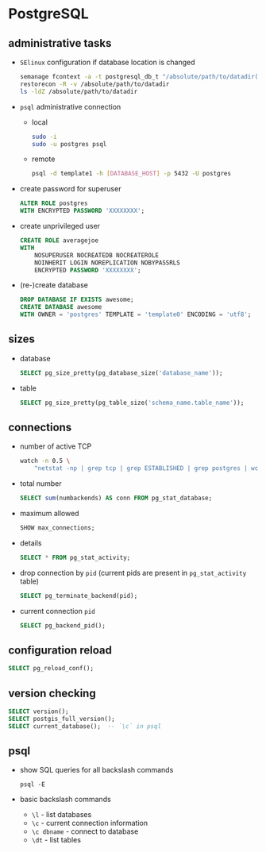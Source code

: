 # PostgreSQL

## administrative tasks

* `SElinux` configuration if database location is changed
    ```bash
    semanage fcontext -a -t postgresql_db_t "/absolute/path/to/datadir(/.*)?"
    restorecon -R -v /absolute/path/to/datadir
    ls -ldZ /absolute/path/to/datadir
    ```

* `psql` administrative connection
    - local
        ```bash
        sudo -i
        sudo -u postgres psql
        ```
    - remote
        ```bash
        psql -d template1 -h [DATABASE_HOST] -p 5432 -U postgres
        ```

* create password for superuser
    ```sql
    ALTER ROLE postgres
    WITH ENCRYPTED PASSWORD 'XXXXXXXX';
    ```

* create unprivileged user
    ```sql
    CREATE ROLE averagejoe
    WITH
        NOSUPERUSER NOCREATEDB NOCREATEROLE
        NOINHERIT LOGIN NOREPLICATION NOBYPASSRLS
        ENCRYPTED PASSWORD 'XXXXXXXX';
    ```

* (re-)create database
    ```sql
    DROP DATABASE IF EXISTS awesome;
    CREATE DATABASE awesome
    WITH OWNER = 'postgres' TEMPLATE = 'template0' ENCODING = 'utf8';
    ```


## sizes

* database
    ```sql
    SELECT pg_size_pretty(pg_database_size('database_name'));
    ```
* table
    ```sql
    SELECT pg_size_pretty(pg_table_size('schema_name.table_name'));
    ```


## connections

* number of active TCP
    ```bash
    watch -n 0.5 \
        "netstat -np | grep tcp | grep ESTABLISHED | grep postgres | wc -l"
    ```

* total number
    ```sql
    SELECT sum(numbackends) AS conn FROM pg_stat_database;
    ```

* maximum allowed
    ```sql
    SHOW max_connections;
    ```

* details
    ```sql
    SELECT * FROM pg_stat_activity;
    ```

* drop connection by `pid` (current pids are present
    in `pg_stat_activity` table)
    ```sql
    SELECT pg_terminate_backend(pid);
    ```

* current connection `pid`
    ```sql
    SELECT pg_backend_pid();
    ```


## configuration reload

```sql
SELECT pg_reload_conf();
```


## version checking

```sql
SELECT version();
SELECT postgis_full_version();
SELECT current_database();  -- `\c` in psql
```


## psql

* show SQL queries for all backslash commands
    ```
    psql -E
    ```

* basic backslash commands
    - `\l` - list databases
    - `\c` - current connection information
    - `\c dbname` - connect to database
    - `\dt` - list tables
